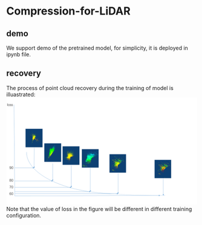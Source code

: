 # Compression-for-LiDAR

## demo
We support demo of the pretrained model, for simplicity, it is deployed in ipynb file.

## recovery
The process of point cloud recovery during the training of model is illuastrated:
![process of recovery](https://github.com/aboutpc/Compression-for-LiDAR/blob/main/fig/recovery.png)
Note that the value of loss in the figure will be different in different training configuration.
